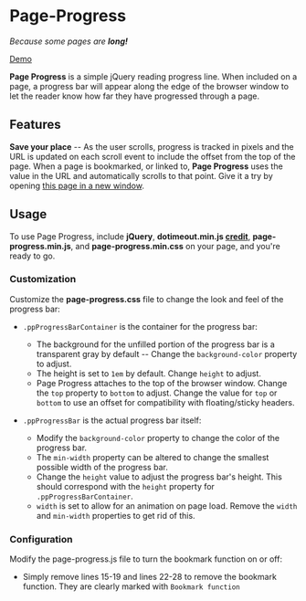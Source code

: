 # Page-Progress

_Because some pages are **long!**_

[Demo](http://www.jamesjboyer.com/projects/page-progress)

**Page Progress** is a simple jQuery reading progress line. When included on a page, a progress bar will appear along the edge of the browser window to let the reader know how far they have progressed through a page.

## Features

**Save your place** -- As the user scrolls, progress is tracked in pixels and the URL is updated on each scroll event to include the offset from the top of the page. When a page is bookmarked, or linked to, **Page Progress** uses the value in the URL and automatically scrolls to that point. Give it a try by opening [this page in a new window](index.html#500).

## Usage

To use Page Progress, include **jQuery**,  **dotimeout.min.js [credit](http://benalman.com/projects/jquery-dotimeout-plugin/)**, **page-progress.min.js**, and **page-progress.min.css** on your page, and you're ready to go.

### Customization

Customize the **page-progress.css** file to change the look and feel of the progress bar:

*   `.ppProgressBarContainer` is the container for the progress bar:
    *   The background for the unfilled portion of the progress bar is a transparent gray by default -- Change the `background-color` property to adjust.
    *   The height is set to `1em` by default. Change `height` to adjust.
    *   Page Progress attaches to the top of the browser window. Change the `top` property to `bottom` to adjust. Change the value for `top` or `bottom` to use an offset for compatibility with floating/sticky headers.

*   `.ppProgressBar` is the actual progress bar itself:
    *   Modify the `background-color` property to change the color of the progress bar.
    *   The `min-width` property can be altered to change the smallest possible width of the progress bar.
    *   Change the `height` value to adjust the progress bar's height. This should correspond with the `height` property for `.ppProgressBarContainer`.
    *   `width` is set to allow for an animation on page load. Remove the `width` and `min-width` properties to get rid of this.

### Configuration

Modify the page-progress.js file to turn the bookmark function on or off:

*   Simply remove lines 15-19 and lines 22-28 to remove the bookmark function. They are clearly marked with `Bookmark function`